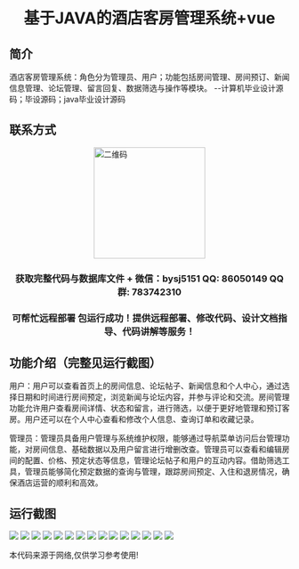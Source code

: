 <p><h1 align="center">基于JAVA的酒店客房管理系统+vue</h1></p>

## 简介
酒店客房管理系统：角色分为管理员、用户；功能包括房间管理、房间预订、新闻信息管理、论坛管理、留言回复、数据筛选与操作等模块。    --计算机毕业设计源码；毕设源码；java毕业设计源码


## 联系方式
<img src="https://bs-1329754181.cos.ap-shanghai.myqcloud.com/wx.jpg" alt="二维码" style="display: block; margin: 0 auto;" width="200px">
<p><h3 align="center">获取完整代码与数据库文件 + 微信：bysj5151 QQ: 86050149 QQ群: 783742310</h3></p>
<p><h3 align="center">可帮忙远程部署 包运行成功！提供远程部署、修改代码、设计文档指导、代码讲解等服务！</h3></p>

## 功能介绍（完整见运行截图）
用户：用户可以查看首页上的房间信息、论坛帖子、新闻信息和个人中心，通过选择日期和时间进行房间预定，浏览新闻与论坛内容，并参与评论和交流。房间管理功能允许用户查看房间详情、状态和留言，进行筛选，以便于更好地管理和预订客房。用户还可以在个人中心查看和修改个人信息、查询订单和收藏记录。

管理员：管理员具备用户管理与系统维护权限，能够通过导航菜单访问后台管理功能，对房间信息、基础数据以及用户留言进行增删改查。管理员可以查看和编辑房间的配置、价格、预定状态等信息，管理论坛帖子和用户的互动内容。借助筛选工具，管理员能够简化预定数据的查询与管理，跟踪房间预定、入住和退房情况，确保酒店运营的顺利和高效。


## 运行截图
![](https://bs-1329754181.cos.ap-shanghai.myqcloud.com/ssm/HotelRoomManagementSystem1/img/001.jpg)
![](https://bs-1329754181.cos.ap-shanghai.myqcloud.com/ssm/HotelRoomManagementSystem1/img/002.jpg)
![](https://bs-1329754181.cos.ap-shanghai.myqcloud.com/ssm/HotelRoomManagementSystem1/img/003.jpg)
![](https://bs-1329754181.cos.ap-shanghai.myqcloud.com/ssm/HotelRoomManagementSystem1/img/004.jpg)
![](https://bs-1329754181.cos.ap-shanghai.myqcloud.com/ssm/HotelRoomManagementSystem1/img/005.jpg)
![](https://bs-1329754181.cos.ap-shanghai.myqcloud.com/ssm/HotelRoomManagementSystem1/img/006.jpg)
![](https://bs-1329754181.cos.ap-shanghai.myqcloud.com/ssm/HotelRoomManagementSystem1/img/007.jpg)
![](https://bs-1329754181.cos.ap-shanghai.myqcloud.com/ssm/HotelRoomManagementSystem1/img/008.jpg)
![](https://bs-1329754181.cos.ap-shanghai.myqcloud.com/ssm/HotelRoomManagementSystem1/img/009.jpg)
![](https://bs-1329754181.cos.ap-shanghai.myqcloud.com/ssm/HotelRoomManagementSystem1/img/010.jpg)
![](https://bs-1329754181.cos.ap-shanghai.myqcloud.com/ssm/HotelRoomManagementSystem1/img/011.jpg)
![](https://bs-1329754181.cos.ap-shanghai.myqcloud.com/ssm/HotelRoomManagementSystem1/img/012.jpg)
![](https://bs-1329754181.cos.ap-shanghai.myqcloud.com/ssm/HotelRoomManagementSystem1/img/013.jpg)
![](https://bs-1329754181.cos.ap-shanghai.myqcloud.com/ssm/HotelRoomManagementSystem1/img/014.jpg)
![](https://bs-1329754181.cos.ap-shanghai.myqcloud.com/ssm/HotelRoomManagementSystem1/img/015.jpg)

<p>本代码来源于网络,仅供学习参考使用!</p>
